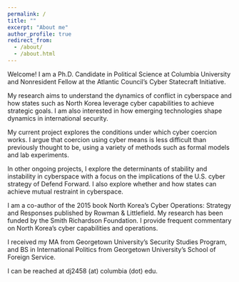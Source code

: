 ```yaml
---
permalink: /
title: ""
excerpt: "About me"
author_profile: true
redirect_from: 
  - /about/
  - /about.html
---
```


Welcome! I am a Ph.D. Candidate in Political Science at Columbia University and Nonresident Fellow at the Atlantic Council’s Cyber Statecraft Initiative.

My research aims to understand the dynamics of conflict in cyberspace and how states such as North Korea leverage cyber capabilities to achieve strategic goals. I am also interested in how emerging technologies shape dynamics in international security.

My current project explores the conditions under which cyber coercion works. I argue that coercion using cyber means is less difficult than previously thought to be, using a variety of methods such as formal models and lab experiments. 

In other ongoing projects, I explore the determinants of stability and instability in cyberspace with a focus on the implications of the U.S. cyber strategy of Defend Forward. I also explore whether and how states can achieve mutual restraint in cyberspace.

I am a co-author of the 2015 book North Korea’s Cyber Operations: Strategy and Responses published by Rowman & Littlefield. My research has been funded by the Smith Richardson Foundation. I provide frequent commentary on North Korea’s cyber capabilities and operations.

I received my MA from Georgetown University’s Security Studies Program, and BS in International Politics from Georgetown University’s School of Foreign Service.

I can be reached at dj2458 (at) columbia (dot) edu.

